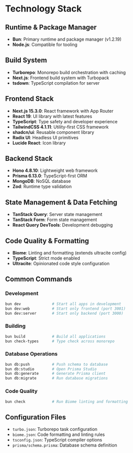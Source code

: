# Technology Stack

## Runtime & Package Manager
- **Bun**: Primary runtime and package manager (v1.2.19)
- **Node.js**: Compatible for tooling

## Build System
- **Turborepo**: Monorepo build orchestration with caching
- **Next.js**: Frontend build system with Turbopack
- **tsdown**: TypeScript compilation for server

## Frontend Stack
- **Next.js 15.3.0**: React framework with App Router
- **React 19**: UI library with latest features
- **TypeScript**: Type safety and developer experience
- **TailwindCSS 4.1.11**: Utility-first CSS framework
- **shadcn/ui**: Reusable component library
- **Radix UI**: Headless UI primitives
- **Lucide React**: Icon library

## Backend Stack
- **Hono 4.8.10**: Lightweight web framework
- **Prisma 6.13.0**: TypeScript-first ORM
- **MongoDB**: NoSQL database
- **Zod**: Runtime type validation

## State Management & Data Fetching
- **TanStack Query**: Server state management
- **TanStack Form**: Form state management
- **React Query DevTools**: Development debugging

## Code Quality & Formatting
- **Biome**: Linting and formatting (extends ultracite config)
- **TypeScript**: Strict mode enabled
- **Ultracite**: Opinionated code style configuration

## Common Commands

### Development
```bash
bun dev              # Start all apps in development
bun dev:web          # Start only frontend (port 3001)
bun dev:server       # Start only backend (port 3000)
```

### Building
```bash
bun build            # Build all applications
bun check-types      # Type check across monorepo
```

### Database Operations
```bash
bun db:push          # Push schema to database
bun db:studio        # Open Prisma Studio
bun db:generate      # Generate Prisma client
bun db:migrate       # Run database migrations
```

### Code Quality
```bash
bun check            # Run Biome linting and formatting
```

## Configuration Files
- `turbo.json`: Turborepo task configuration
- `biome.json`: Code formatting and linting rules
- `tsconfig.json`: TypeScript compiler options
- `prisma/schema.prisma`: Database schema definition